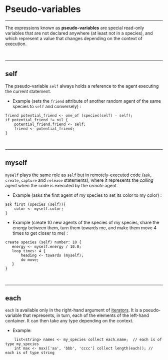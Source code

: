 # Pseudo-variables

---

The expressions known as **pseudo-variables** are special read-only variables that are not declared anywhere (at least not in a species), and which represent a value that changes depending on the context of execution.

<br />

---

## self
The pseudo-variable `self` always holds a reference to the agent executing the current statement.

  * Example (sets the `friend` attribute of another random agent of the same species to `self` and conversely) :

```
friend potential_friend <- one_of (species(self) - self);
if potential_friend != nil {
    potential_friend.friend <- self;
    friend <- potential_friend;
}
```
<br />

---

## myself
`myself` plays the same role as `self` but in remotely-executed code (`ask`, `create`, `capture` and `release` statements), where it represents the _calling_ agent when the code is executed by the _remote_ agent.

  * Example (asks the first agent of my species to set its color to my color) :

```
ask first (species (self)){
    color <- myself.color;
}
```

  * Example (create 10 new agents of the species of my species, share the energy between them, turn them towards me, and make them move 4 times to get closer to me) :

```
create species (self) number: 10 {
   energy <- myself.energy / 10.0;
   loop times: 4 {
       heading <- towards (myself);
       do move;
   }
}
```
<br />

---

## each
`each` is available only in the right-hand argument of [iterators](G__OperatorsAK#Containers-related_operators).  It is a pseudo-variable that represents, in turn, each of the elements of the left-hand container. It can then take any type depending on the context.

  * Example:

```
    list<string> names <- my_species collect each.name;  // each is of type my_species
    int max <- max(['aa', 'bbb', 'cccc'] collect length(each)); // each is of type string
```